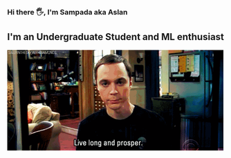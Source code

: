 ### Hi there :raised_hand_with_fingers_splayed:, I'm Sampada aka Aslan


## I'm an Undergraduate Student and ML enthusiast


![alt text](https://github.com/Sampada-Nathe/Sampada-Nathe/blob/main/download.gif?raw=true)



